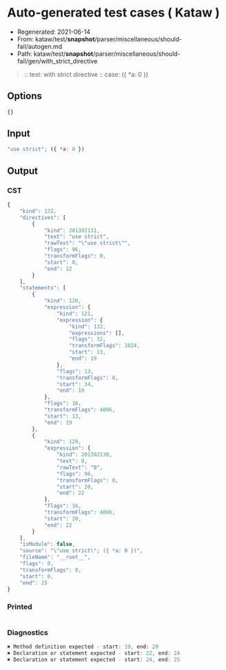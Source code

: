 # Auto-generated test cases ( Kataw )
- Regenerated: 2021-06-14
- From: kataw/test/__snapshot__/parser/miscellaneous/should-fail/autogen.md
- Path: kataw/test/__snapshot__/parser/miscellaneous/should-fail/gen/with_strict_directive
> :: test: with strict directive
> :: case: ({ *a: 0 })
## Options

`````js
{}
`````
## Input

`````js
"use strict"; ({ *a: 0 })
`````
## Output

### CST

```javascript
{
    "kind": 122,
    "directives": [
        {
            "kind": 201392131,
            "text": "use strict",
            "rawText": "\"use strict\"",
            "flags": 96,
            "transformFlags": 0,
            "start": 0,
            "end": 12
        }
    ],
    "statements": [
        {
            "kind": 120,
            "expression": {
                "kind": 121,
                "expression": {
                    "kind": 132,
                    "expressions": [],
                    "flags": 32,
                    "transformFlags": 1024,
                    "start": 13,
                    "end": 19
                },
                "flags": 13,
                "transformFlags": 0,
                "start": 34,
                "end": 19
            },
            "flags": 16,
            "transformFlags": 4096,
            "start": 13,
            "end": 19
        },
        {
            "kind": 120,
            "expression": {
                "kind": 201392130,
                "text": 0,
                "rawText": "0",
                "flags": 96,
                "transformFlags": 0,
                "start": 20,
                "end": 22
            },
            "flags": 16,
            "transformFlags": 4096,
            "start": 20,
            "end": 22
        }
    ],
    "isModule": false,
    "source": "\"use strict\"; ({ *a: 0 })",
    "fileName": "__root__",
    "flags": 0,
    "transformFlags": 0,
    "start": 0,
    "end": 25
}
```

### Printed

```javascript

```

### Diagnostics

```javascript
✖ Method definition expected - start: 19, end: 20
✖ Declaration or statement expected - start: 22, end: 24
✖ Declaration or statement expected - start: 24, end: 25

```

